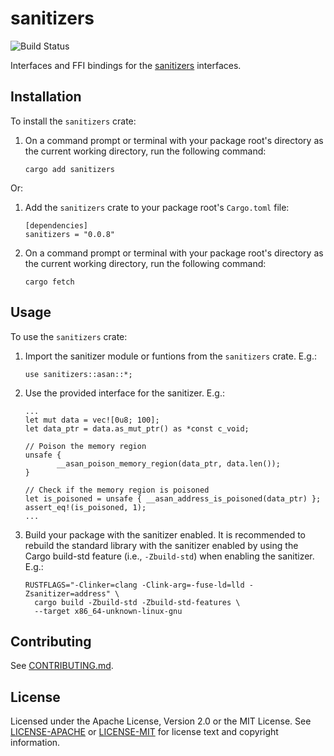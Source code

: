 sanitizers
==========

![Build Status](https://github.com/rcvalle/rust-crate-sanitizers/workflows/build/badge.svg)

Interfaces and FFI bindings for the
[sanitizers](https://github.com/google/sanitizers) interfaces.


Installation
------------

To install the `sanitizers` crate:

1. On a command prompt or terminal with your package root's directory as the
   current working directory, run the following command:

       cargo add sanitizers

Or:

1. Add the `sanitizers` crate to your package root's `Cargo.toml` file:

       [dependencies]
       sanitizers = "0.0.8"

2. On a command prompt or terminal with your package root's directory as the
   current working directory, run the following command:

       cargo fetch


Usage
-----

To use the `sanitizers` crate:

1. Import the sanitizer module or funtions from the `sanitizers` crate. E.g.:

       use sanitizers::asan::*;

2. Use the provided interface for the sanitizer. E.g.:

       ...
       let mut data = vec![0u8; 100];
       let data_ptr = data.as_mut_ptr() as *const c_void;

       // Poison the memory region
       unsafe {
              __asan_poison_memory_region(data_ptr, data.len());
       }

       // Check if the memory region is poisoned
       let is_poisoned = unsafe { __asan_address_is_poisoned(data_ptr) };
       assert_eq!(is_poisoned, 1);
       ...

3. Build your package with the sanitizer enabled. It is recommended to rebuild
   the standard library with the sanitizer enabled by using the Cargo build-std
   feature (i.e., `-Zbuild-std`) when enabling the sanitizer. E.g.:

       RUSTFLAGS="-Clinker=clang -Clink-arg=-fuse-ld=lld -Zsanitizer=address" \
         cargo build -Zbuild-std -Zbuild-std-features \
         --target x86_64-unknown-linux-gnu


Contributing
------------

See [CONTRIBUTING.md](CONTRIBUTING.md).


License
-------

Licensed under the Apache License, Version 2.0 or the MIT License. See
[LICENSE-APACHE](LICENSE-APACHE) or [LICENSE-MIT](LICENSE-MIT) for license text
and copyright information.
